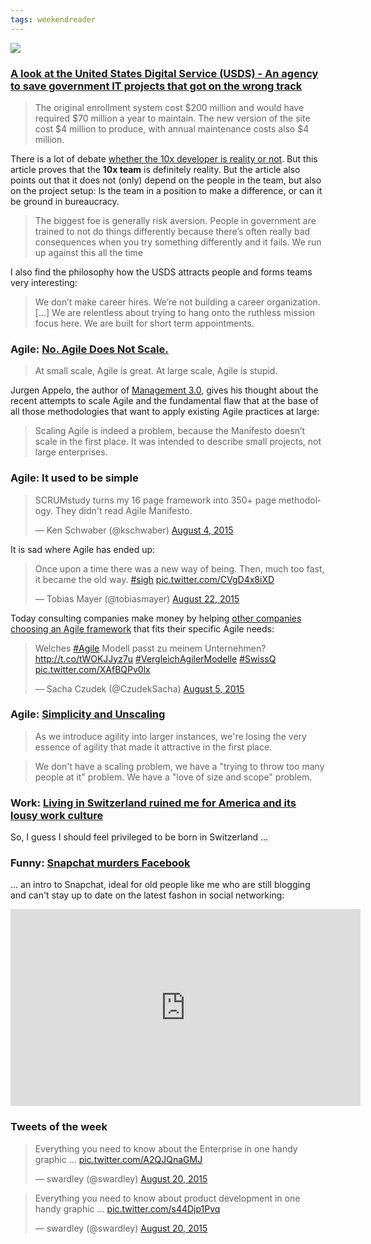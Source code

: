 ```yaml
---
tags: weekendreader
---
```

<img class="jb-main-img" src="https://lh3.googleusercontent.com/-Wf8cx3WButE/VdkIgBuu94I/AAAAAAAACXg/NWI0hqQhUPk/s912-Ic42/WR34.png">

### [A look at the United States Digital Service (USDS) - An agency to save government IT projects that got on the wrong track](https://medium.com/backchannel/the-tiny-team-taking-on-a-massive-reform-of-government-it-b5f87b85e2dc)

> The original enrollment system cost \$200 million and would have required \$70 million a year to maintain. The new version of the site cost \$4 million to produce, with annual maintenance costs also \$4 million.

There is a lot of debate [whether the 10x developer is reality or not](http://www.quora.com/Is-the-concept-of-a-10x-engineer-valid). But this article proves that the **10x team** is definitely reality.
But the article also points out that it does not (only) depend on the people in the team, but also on the project setup: Is the team in a position to make a difference, or can it be ground in bureaucracy. 

> The biggest foe is generally risk aversion. People in government are trained to not do things differently because there’s often really bad consequences when you try something differently and it fails. We run up against this all the time

I also find the philosophy how the USDS attracts people and forms teams very interesting:

> We don’t make career hires. We’re not building a career organization. [...] We are relentless about trying to hang onto the ruthless mission focus here. We are built for short term appointments.



### Agile: [No. Agile Does Not Scale.](https://medium.com/@jurgenappelo/no-agile-does-not-scale-98df99da3ff3)

> At small scale, Agile is great. At large scale, Agile is stupid.

Jurgen Appelo, the author of [Management 3.0](https://management30.com/), gives his thought about the recent attempts to scale Agile and the fundamental flaw that at the base of all those methodologies that want to apply existing Agile practices at large:

> Scaling Agile is indeed a problem, because the Manifesto doesn’t scale
> in the first place. It was intended to describe small projects, not
> large enterprises.


### Agile:  It used to be simple
<blockquote class="twitter-tweet" lang="en"><p lang="en" dir="ltr">SCRUMstudy turns my 16 page framework into 350+ page methodology. They didn&#39;t read Agile Manifesto.</p>&mdash; Ken Schwaber (@kschwaber) <a href="https://twitter.com/kschwaber/status/628692322977513472">August 4, 2015</a></blockquote>
<script async src="//platform.twitter.com/widgets.js" charset="utf-8"></script>

It is sad where Agile has ended up:
<blockquote class="twitter-tweet" lang="en"><p lang="en" dir="ltr">Once upon a time there was a new way of being. Then, much too fast, it became the old way. <a href="https://twitter.com/hashtag/sigh?src=hash">#sigh</a> <a href="http://t.co/CVgD4x8iXD">pic.twitter.com/CVgD4x8iXD</a></p>&mdash; Tobias Mayer (@tobiasmayer) <a href="https://twitter.com/tobiasmayer/status/634923331465146368">August 22, 2015</a></blockquote>
<script async src="//platform.twitter.com/widgets.js" charset="utf-8"></script>

Today consulting companies make money by helping [other companies choosing an Agile framework](http://swissq-1.hs-sites.com/agile-models) that fits their specific Agile needs:

<blockquote class="twitter-tweet" lang="en"><p lang="de" dir="ltr">Welches <a href="https://twitter.com/hashtag/Agile?src=hash">#Agile</a> Modell passt zu meinem Unternehmen? &#10;<a href="http://t.co/tWOKJJyz7u">http://t.co/tWOKJJyz7u</a>&#10;<a href="https://twitter.com/hashtag/VergleichAgilerModelle?src=hash">#VergleichAgilerModelle</a>&#10;<a href="https://twitter.com/hashtag/SwissQ?src=hash">#SwissQ</a> <a href="http://t.co/XAfBQPv0lx">pic.twitter.com/XAfBQPv0lx</a></p>&mdash; Sacha Czudek (@CzudekSacha) <a href="https://twitter.com/CzudekSacha/status/628943427137351680">August 5, 2015</a></blockquote>
<script async src="//platform.twitter.com/widgets.js" charset="utf-8"></script>


### Agile: [Simplicity and Unscaling](http://rgalen.com/agile-training-news/2015/5/24/the-newest-craze-in-agile-simplicity-and-un-scaling)

> As we introduce agility into larger instances, we're losing the very essence of agility that made it attractive in the first place.

> We don't have a scaling problem, we have a "trying to throw too many  people at it" problem. We have a "love of size and scope" problem.


### Work: [Living in Switzerland ruined me for America and its lousy work culture](http://www.vox.com/2015/7/21/8974435/switzerland-work-life-balance)

So, I guess I should feel privileged to be born in Switzerland ...



### Funny: [Snapchat murders Facebook](https://www.youtube.com/watch?v=kKSr6h5-fCU)
... an intro to Snapchat, ideal for old people like me who are still blogging and can't stay up to date on the latest fashon in social networking:

<iframe width="560" height="315" src="https://www.youtube.com/embed/kKSr6h5-fCU" frameborder="0" allowfullscreen></iframe>


### Tweets of the week

<blockquote class="twitter-tweet" data-conversation="none" lang="en"><p lang="en" dir="ltr">Everything you need to know about the Enterprise in one handy graphic ... <a href="http://t.co/A2QJQnaGMJ">pic.twitter.com/A2QJQnaGMJ</a></p>&mdash; swardley (@swardley) <a href="https://twitter.com/swardley/status/634366194494140416">August 20, 2015</a></blockquote>
<script async src="//platform.twitter.com/widgets.js" charset="utf-8"></script>

<blockquote class="twitter-tweet" data-conversation="none" lang="en"><p lang="en" dir="ltr">Everything you need to know about product development in one handy graphic ... <a href="http://t.co/s44Djp1Pvq">pic.twitter.com/s44Djp1Pvq</a></p>&mdash; swardley (@swardley) <a href="https://twitter.com/swardley/status/634365736262205440">August 20, 2015</a></blockquote>
<script async src="//platform.twitter.com/widgets.js" charset="utf-8"></script>